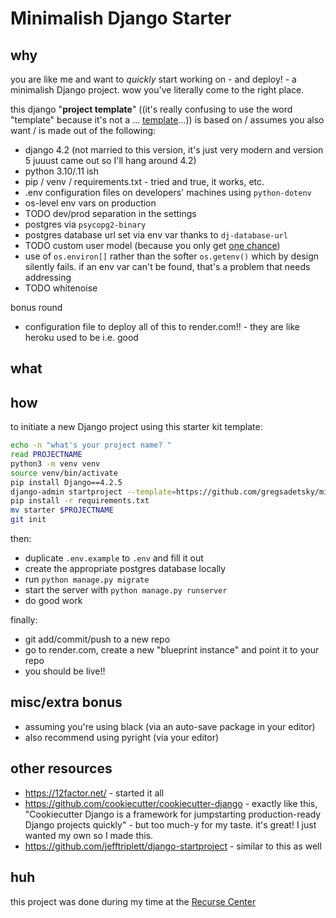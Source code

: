 # Minimalish Django Starter

## why

you are like me and want to _quickly_ start working on - and deploy! - a minimalish Django project. wow you've literally come to the right place.

this django "**project template**" ((it's really confusing to use the word "template" because it's not a ... [template](https://docs.djangoproject.com/en/4.2/topics/templates/)...)) is based on / assumes you also want / is made out of the following:

- django 4.2 (not married to this version, it's just very modern and version 5 juuust came out so I'll hang around 4.2)
- python 3.10/.11 ish
- pip / venv / requirements.txt - tried and true, it works, etc.
- .env configuration files on developers' machines using `python-dotenv`
- os-level env vars on production
- TODO dev/prod separation in the settings
- postgres via `psycopg2-binary`
- postgres database url set via env var thanks to `dj-database-url`
- TODO custom user model (because you only get [one chance](https://docs.djangoproject.com/en/4.2/topics/auth/customizing/#changing-to-a-custom-user-model-mid-project))
- use of `os.environ[]` rather than the softer `os.getenv()` which by design silently fails. if an env var can't be found, that's a problem that needs addressing
- TODO whitenoise

bonus round

- configuration file to deploy all of this to render.com!! - they are like heroku used to be i.e. good

## what

## how

to initiate a new Django project using this starter kit template:

```bash
echo -n "what's your project name? "
read PROJECTNAME
python3 -m venv venv
source venv/bin/activate
pip install Django==4.2.5
django-admin startproject --template=https://github.com/gregsadetsky/minimalish-django-starter/archive/main.zip -n ".env.example" $PROJECTNAME .
pip install -r requirements.txt
mv starter $PROJECTNAME
git init
```

then:

- duplicate `.env.example` to `.env` and fill it out
- create the appropriate postgres database locally
- run `python manage.py migrate`
- start the server with `python manage.py runserver`
- do good work

finally:

- git add/commit/push to a new repo
- go to render.com, create a new "blueprint instance" and point it to your repo
- you should be live!!

## misc/extra bonus

- assuming you're using black (via an auto-save package in your editor)
- also recommend using pyright (via your editor)

## other resources

- https://12factor.net/ - started it all
- https://github.com/cookiecutter/cookiecutter-django - exactly like this, "Cookiecutter Django is a framework for jumpstarting production-ready Django projects quickly" - but too much-y for my taste. it's great! I just wanted my own so I made this.
- https://github.com/jefftriplett/django-startproject - similar to this as well

## huh

this project was done during my time at the [Recurse Center](https://recurse.com/)
